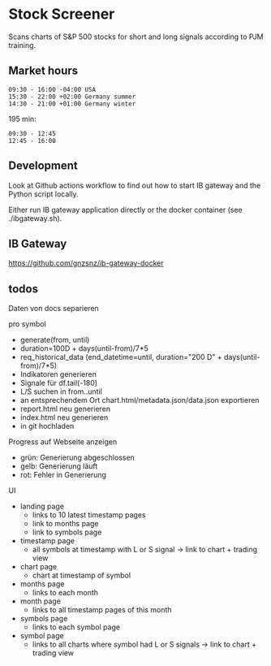 # Stock Screener

Scans charts of S&P 500 stocks for short and long signals according to PJM training.

## Market hours

    09:30 - 16:00 -04:00 USA
    15:30 - 22:00 +02:00 Germany summer
    14:30 - 21:00 +01:00 Germany winter

195 min:

    09:30 - 12:45
    12:45 - 16:00

## Development

Look at Github actions workflow to find out how to start IB gateway and the Python script locally.

Either run IB gateway application directly or the docker container (see ./ibgateway.sh).

## IB Gateway

https://github.com/gnzsnz/ib-gateway-docker

## todos

Daten von docs separieren

pro symbol

- generate(from, until)
- duration=100D + days(until-from)/7*5
- req_historical_data (end_datetime=until, duration="200 D" + days(until-from)/7*5)
- Indikatoren generieren
- Signale für df.tail(-180)
- L/S suchen in from..until
- an entsprechendem Ort chart.html/metadata.json/data.json exportieren
- report.html neu generieren
- index.html neu generieren
- in git hochladen

Progress auf Webseite anzeigen

- grün: Generierung abgeschlossen
- gelb: Generierung läuft
- rot: Fehler in Generierung

UI

- landing page
    - links to 10 latest timestamp pages
    - link to months page
    - link to symbols page
- timestamp page
    - all symbols at timestamp with L or S signal -> link to chart + trading view
- chart page
    - chart at timestamp of symbol
- months page
    - links to each month
- month page
    - links to all timestamp pages of this month
- symbols page
    - links to each symbol page
- symbol page
    - links to all charts where symbol had L or S signals -> link to chart + trading view
